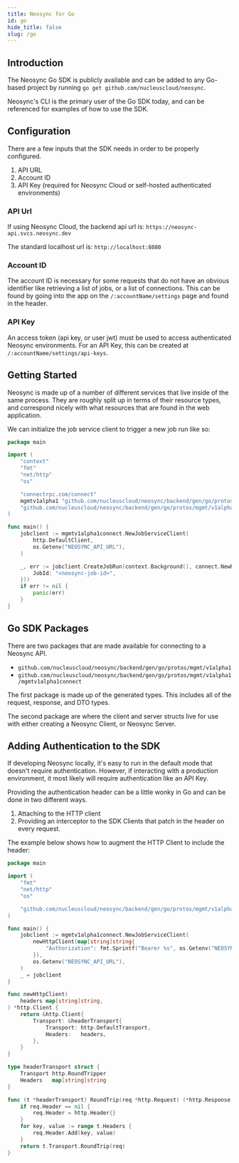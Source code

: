 ```yaml
---
title: Neosync for Go
id: go
hide_title: false
slug: /go
---
```


## Introduction

The Neosync Go SDK is publicly available and can be added to any Go-based project by running `go get github.com/nucleuscloud/neosync`.

Neosync's CLI is the primary user of the Go SDK today, and can be referenced for examples of how to use the SDK.

## Configuration

There are a few inputs that the SDK needs in order to be properly configured.

1. API URL
2. Account ID
3. API Key (required for Neosync Cloud or self-hosted authenticated environments)

### API Url

If using Neosync Cloud, the backend api url is: `https://neosync-api.svcs.neosync.dev`

The standard localhost url is: `http://localhost:8080`

### Account ID

The account ID is necessary for some requests that do not have an obvious identifier like retrieving a list of jobs, or a list of connections.
This can be found by going into the app on the `/:accountName/settings` page and found in the header.

### API Key

An access token (api key, or user jwt) must be used to access authenticated Neosync environments.
For an API Key, this can be created at `/:accountName/settings/api-keys`.

## Getting Started

Neosync is made up of a number of different services that live inside of the same process.
They are roughly split up in terms of their resource types, and correspond nicely with what resources that are found in the web application.

We can initialize the job service client to trigger a new job run like so:

```go
package main

import (
	"context"
	"fmt"
	"net/http"
	"os"

	"connectrpc.com/connect"
	mgmtv1alpha1 "github.com/nucleuscloud/neosync/backend/gen/go/protos/mgmt/v1alpha1"
	"github.com/nucleuscloud/neosync/backend/gen/go/protos/mgmt/v1alpha1/mgmtv1alpha1connect"
)

func main() {
	jobclient := mgmtv1alpha1connect.NewJobServiceClient(
		http.DefaultClient,
		os.Getenv("NEOSYNC_API_URL"),
	)

	_, err := jobclient.CreateJobRun(context.Background(), connect.NewRequest(&mgmtv1alpha1.CreateJobRunRequest{
		JobId: "<neosync-job-id>",
	}))
	if err != nil {
		panic(err)
	}
}
```

## Go SDK Packages

There are two packages that are made available for connecting to a Neosync API.

- `github.com/nucleuscloud/neosync/backend/gen/go/protos/mgmt/v1alpha1`
- `github.com/nucleuscloud/neosync/backend/gen/go/protos/mgmt/v1alpha1/mgmtv1alpha1connect`

The first package is made up of the generated types. This includes all of the request, response, and DTO types.

The second package are where the client and server structs live for use with either creating a Neosync Client, or Neosync Server.

## Adding Authentication to the SDK

If developing Neosync locally, it's easy to run in the default mode that doesn't require authentication.
However, if interacting with a production environment, it most likely will require authentication like an API Key.

Providing the authentication header can be a little wonky in Go and can be done in two different ways.

1. Attaching to the HTTP client
2. Providing an interceptor to the SDK Clients that patch in the header on every request.

The example below shows how to augment the HTTP Client to include the header:

```go
package main

import (
	"fmt"
	"net/http"
	"os"

	"github.com/nucleuscloud/neosync/backend/gen/go/protos/mgmt/v1alpha1/mgmtv1alpha1connect"
)

func main() {
	jobclient := mgmtv1alpha1connect.NewJobServiceClient(
		newHttpClient(map[string]string{
			"Authorization": fmt.Sprintf("Bearer %s", os.Getenv("NEOSYNC_API_KEY")),
		}),
		os.Getenv("NEOSYNC_API_URL"),
	)
	_ = jobclient
}

func newHttpClient(
	headers map[string]string,
) *http.Client {
	return &http.Client{
		Transport: &headerTransport{
			Transport: http.DefaultTransport,
			Headers:   headers,
		},
	}
}

type headerTransport struct {
	Transport http.RoundTripper
	Headers   map[string]string
}

func (t *headerTransport) RoundTrip(req *http.Request) (*http.Response, error) {
	if req.Header == nil {
		req.Header = http.Header{}
	}
	for key, value := range t.Headers {
		req.Header.Add(key, value)
	}
	return t.Transport.RoundTrip(req)
}
```
